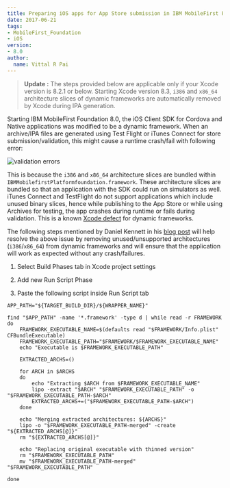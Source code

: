 ```yaml
---
title: Preparing iOS apps for App Store submission in IBM MobileFirst Foundation 8.0
date: 2017-06-21
tags:
- MobileFirst_Foundation
- iOS
version:
- 8.0
author: 
  name: Vittal R Pai
---
```

>**Update :** The steps provided below are applicable only if your Xcode version is 8.2.1 or below. Starting Xcode version 8.3, `i386` and `x86_64` architecture slices of dynamic frameworks are automatically removed by Xcode during IPA generation.

Starting IBM MobileFirst Foundation 8.0, the iOS Client SDK for Cordova and Native applications was modified to be a dynamic framework. When an archive/IPA files are generated using Test Flight or iTunes Connect for store submission/validation, this might cause a runtime crash/fail with following error:

![validation errors]({{site.baseurl}}/assets/blog/2016-10-17-prepare-ios-apps-for-app-store-submission/validation_fail.png)

This is because the `i386` and `x86_64` architecture slices are bundled within `IBMMobilefirstPlatformfoundation.framework`. These architecture slices are bundled so that an application with the SDK could run on simulators as well. iTunes Connect and TestFlight do not support applications which include unused binary slices, hence while publishing to the App Store or while using Archives for testing, the app crashes during runtime or fails during validation. This is a known [Xcode defect](http://www.openradar.me/23681704) for dynamic frameworks. 

The following steps mentioned by Daniel Kennett in his [blog post](http://ikennd.ac/blog/2015/02/stripping-unwanted-architectures-from-dynamic-libraries-in-xcode/) will help resolve the above issue by removing unused/unsupported architectures (`i386`/`x86_64`) from dynamic frameworks and will ensure that the application will work as expected without any crash/failures.

1. Select Build Phases tab in Xcode project settings

2. Add new Run Script Phase

3. Paste the following script inside Run Script tab

```shell
APP_PATH="${TARGET_BUILD_DIR}/${WRAPPER_NAME}"

find "$APP_PATH" -name '*.framework' -type d | while read -r FRAMEWORK
do
    FRAMEWORK_EXECUTABLE_NAME=$(defaults read "$FRAMEWORK/Info.plist" CFBundleExecutable)
    FRAMEWORK_EXECUTABLE_PATH="$FRAMEWORK/$FRAMEWORK_EXECUTABLE_NAME"
    echo "Executable is $FRAMEWORK_EXECUTABLE_PATH"

    EXTRACTED_ARCHS=()

    for ARCH in $ARCHS
    do
        echo "Extracting $ARCH from $FRAMEWORK_EXECUTABLE_NAME"
        lipo -extract "$ARCH" "$FRAMEWORK_EXECUTABLE_PATH" -o "$FRAMEWORK_EXECUTABLE_PATH-$ARCH"
        EXTRACTED_ARCHS+=("$FRAMEWORK_EXECUTABLE_PATH-$ARCH")
    done

    echo "Merging extracted architectures: ${ARCHS}"
    lipo -o "$FRAMEWORK_EXECUTABLE_PATH-merged" -create "${EXTRACTED_ARCHS[@]}"
    rm "${EXTRACTED_ARCHS[@]}"

    echo "Replacing original executable with thinned version"
    rm "$FRAMEWORK_EXECUTABLE_PATH"
    mv "$FRAMEWORK_EXECUTABLE_PATH-merged" "$FRAMEWORK_EXECUTABLE_PATH"

done
```
